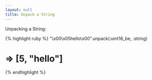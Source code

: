 ```yaml
---
layout: null
title: Unpack a String
---
```


Unpacking a String:

{% highlight ruby %}
"\x00\x05hello\x00".unpack(:uint16_be, :string)
# => [5, "hello"]
{% endhighlight %}
